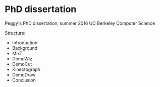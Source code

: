 # PhD dissertation
Peggy's PhD dissertation, summer 2016
UC Berkeley Computer Science

Structure:
* Introduction
* Background
* MixT
* DemoWiz
* DemoCut
* Kinectograph
* DemoDraw
* Conclusion
